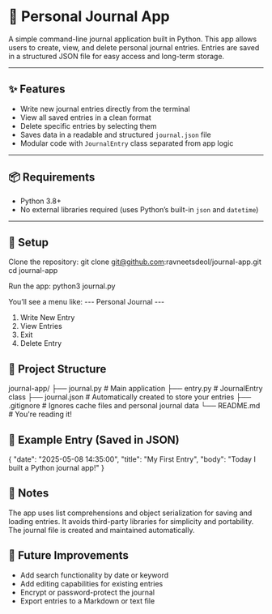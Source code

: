 # 📝 Personal Journal App  
A simple command-line journal application built in Python. This app allows users to create, view, and delete personal journal entries. Entries are saved in a structured JSON file for easy access and long-term storage.

---

## ✨ Features
- Write new journal entries directly from the terminal
- View all saved entries in a clean format
- Delete specific entries by selecting them
- Saves data in a readable and structured `journal.json` file
- Modular code with `JournalEntry` class separated from app logic

---

## 📦 Requirements
- Python 3.8+
- No external libraries required (uses Python’s built-in `json` and `datetime`)

---

## 🔧 Setup

Clone the repository:
git clone git@github.com:ravneetsdeol/journal-app.git
cd journal-app

Run the app:
python3 journal.py

You’ll see a menu like:
--- Personal Journal ---
1. Write New Entry
2. View Entries
3. Exit
4. Delete Entry

## 📁 Project Structure
journal-app/
├── journal.py       # Main application
├── entry.py         # JournalEntry class
├── journal.json     # Automatically created to store your entries
├── .gitignore       # Ignores cache files and personal journal data
└── README.md        # You're reading it!

## 📜 Example Entry (Saved in JSON)
{
  "date": "2025-05-08 14:35:00",
  "title": "My First Entry",
  "body": "Today I built a Python journal app!"
}

## 🧠 Notes
The app uses list comprehensions and object serialization for saving and loading entries.
It avoids third-party libraries for simplicity and portability.
The journal file is created and maintained automatically.

## 🚀 Future Improvements
* Add search functionality by date or keyword
* Add editing capabilities for existing entries
* Encrypt or password-protect the journal
* Export entries to a Markdown or text file
